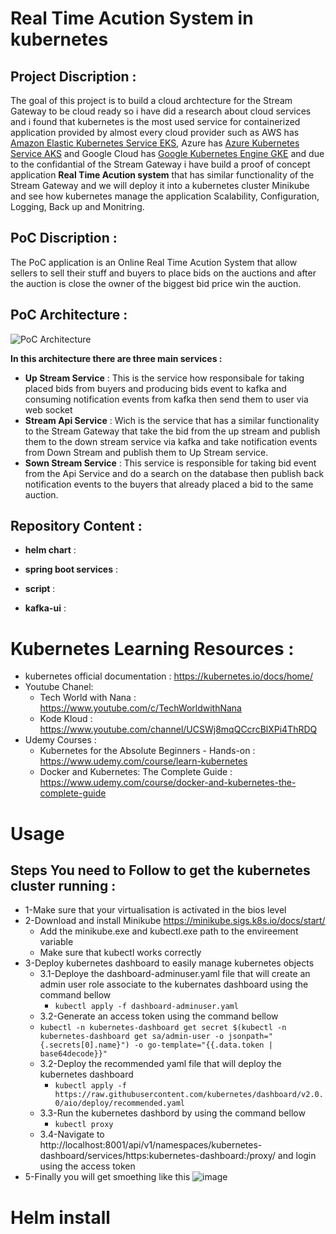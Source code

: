 # Real Time Acution System in kubernetes
## Project Discription :
The goal of this project is to build a cloud archtecture for the Stream Gateway to be cloud ready so i have did a research about cloud services and i found that kubernetes is the most used service for containerized application provided by almost every cloud provider such as AWS has [Amazon Elastic Kubernetes Service EKS](https://aws.amazon.com/eks/), Azure has [Azure Kubernetes Service AKS](https://azure.microsoft.com/en-in/services/kubernetes-service/) and Google Cloud has [Google Kubernetes Engine GKE](https://cloud.google.com/kubernetes-engine) and due to the confidantial of the Stream Gateway i have build a proof of concept application **Real Time Acution system** that has similar functionality of the Stream Gateway and we will deploy it into a kubernetes cluster Minikube and see how kubernetes manage the application Scalability, Configuration, Logging, Back up and Monitring.

## PoC Discription :
The PoC application is an Online Real Time Acution System that allow sellers to sell their stuff and buyers to place bids on the auctions and after the auction is close the owner of the biggest bid price win the auction.
## PoC Architecture :
![PoC Architecture](https://user-images.githubusercontent.com/40581620/114798457-4b0c9f00-9d8d-11eb-83c4-16a5a88f9330.png)

**In this architecture there are three main services :**
* **Up Stream Service** : This is the service how responsibale for taking placed bids from buyers and producing bids event to kafka and consuming notification events from kafka then send them to user via web socket
* **Stream Api Service** : Wich is the service that has a similar functionality to the Stream Gateway that take the bid from the up stream and publish them to the down stream service via kafka and take notification events from Down Stream and publish them to Up Stream service.
* **Sown Stream Service** : This service is responsible for taking bid event from the Api Service and do a search on the database then publish back notification events to the buyers that already placed a bid to the same auction.
## Repository Content :
* **helm chart** :

* **spring boot services** :

* **script** :
 
* **kafka-ui** :

# Kubernetes Learning Resources :
* kubernetes official documentation : https://kubernetes.io/docs/home/
* Youtube Chanel:
  * Tech World with Nana : https://www.youtube.com/c/TechWorldwithNana
  * Kode Kloud : https://www.youtube.com/channel/UCSWj8mqQCcrcBlXPi4ThRDQ
* Udemy Courses :
  * Kubernetes for the Absolute Beginners - Hands-on : https://www.udemy.com/course/learn-kubernetes
  * Docker and Kubernetes: The Complete Guide : https://www.udemy.com/course/docker-and-kubernetes-the-complete-guide
# Usage
## Steps You need to Follow to get the kubernetes cluster running :
* 1-Make sure that your virtualisation is activated in the bios level
* 2-Download and install Minikube https://minikube.sigs.k8s.io/docs/start/
  * Add the minikube.exe and kubectl.exe path to the envireement variable
  * Make sure that kubectl works correctly
* 3-Deploy kubernetes dashboard to easily manage kubernetes objects
  * 3.1-Deploye the dashboard-adminuser.yaml file that will create an admin user role associate to the kubernates dashboard using the command bellow
    * ```kubectl apply -f dashboard-adminuser.yaml```
  * 3.2-Generate an access token using the command bellow
  * ```kubectl -n kubernetes-dashboard get secret $(kubectl -n kubernetes-dashboard get sa/admin-user -o jsonpath="{.secrets[0].name}") -o go-template="{{.data.token | base64decode}}"```
  * 3.2-Deploy the recommended yaml file that will deploy the kubernetes dashboard
    * ```kubectl apply -f https://raw.githubusercontent.com/kubernetes/dashboard/v2.0.0/aio/deploy/recommended.yaml```
  * 3.3-Run the kubernetes dashbord by using the command bellow
    * ```kubectl proxy```
  * 3.4-Navigate to http://localhost:8001/api/v1/namespaces/kubernetes-dashboard/services/https:kubernetes-dashboard:/proxy/ and login using the access token
* 5-Finally you will get smoething like this
![image](https://user-images.githubusercontent.com/40581620/111620859-8bf1b200-87e7-11eb-875b-9102a2a31f38.png)
# Helm install
